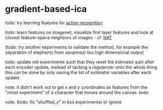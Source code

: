 # gradient-based-ica

todo: try learning features for [action recognition](https://arxiv.org/abs/1603.08561)

todo: learn features on imagenet, visualize first layer features and look at closest feature-space neighbors of images - cf. [NAT](https://arxiv.org/pdf/1704.05310.pdf)

(todo: try another experiments to validate the method, for example the separation of elephants from savannas) too high dimensional output

todo: update old experiments such that they reset the estimator part after each encoder update, instead of tacking a regularizer onto the whole thing. this can be done by only saving the list of estimator variables after each update.

note: it didn't work out to get x and y coordinates as features from the "mnist experiment" of a character that moves around the canvas. 
todo: 

note: (todo: fix "shuffled_x" in bss experiments) or ignore
